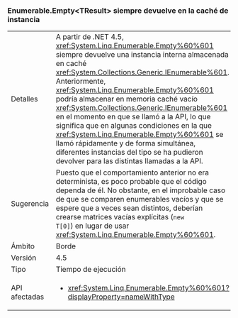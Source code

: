 ### <a name="enumerableemptylttresultgt-always-returns-cached-instance"></a>Enumerable.Empty&lt;TResult&gt; siempre devuelve en la caché de instancia

|   |   |
|---|---|
|Detalles|A partir de .NET 4.5, <xref:System.Linq.Enumerable.Empty%60%601> siempre devuelve una instancia interna almacenada en caché <xref:System.Collections.Generic.IEnumerable%601>. Anteriormente, <xref:System.Linq.Enumerable.Empty%60%601> podría almacenar en memoria caché vacío <xref:System.Collections.Generic.IEnumerable%601> en el momento en que se llamó a la API, lo que significa que en algunas condiciones en la que <xref:System.Linq.Enumerable.Empty%60%601> se llamó rápidamente y de forma simultánea, diferentes instancias del tipo se ha pudieron devolver para las distintas llamadas a la API.|
|Sugerencia|Puesto que el comportamiento anterior no era determinista, es poco probable que el código dependa de él. No obstante, en el improbable caso de que se comparen enumerables vacíos y que se espere que a veces sean distintos, deberían crearse matrices vacías explícitas (<code>new T[0]</code>) en lugar de usar <xref:System.Linq.Enumerable.Empty%60%601>.|
|Ámbito|Borde|
|Versión|4.5|
|Tipo|Tiempo de ejecución|
|API afectadas|<ul><li><xref:System.Linq.Enumerable.Empty%60%601?displayProperty=nameWithType></li></ul>|

